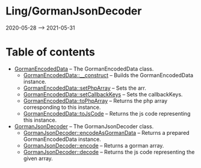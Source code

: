Ling/GormanJsonDecoder
================
2020-05-28 --> 2021-05-31




Table of contents
===========

- [GormanEncodedData](https://github.com/lingtalfi/GormanJsonDecoder/blob/master/doc/api/Ling/GormanJsonDecoder/GormanEncodedData.md) &ndash; The GormanEncodedData class.
    - [GormanEncodedData::__construct](https://github.com/lingtalfi/GormanJsonDecoder/blob/master/doc/api/Ling/GormanJsonDecoder/GormanEncodedData/__construct.md) &ndash; Builds the GormanEncodedData instance.
    - [GormanEncodedData::setPhpArray](https://github.com/lingtalfi/GormanJsonDecoder/blob/master/doc/api/Ling/GormanJsonDecoder/GormanEncodedData/setPhpArray.md) &ndash; Sets the arr.
    - [GormanEncodedData::setCallbackKeys](https://github.com/lingtalfi/GormanJsonDecoder/blob/master/doc/api/Ling/GormanJsonDecoder/GormanEncodedData/setCallbackKeys.md) &ndash; Sets the callbackKeys.
    - [GormanEncodedData::toPhpArray](https://github.com/lingtalfi/GormanJsonDecoder/blob/master/doc/api/Ling/GormanJsonDecoder/GormanEncodedData/toPhpArray.md) &ndash; Returns the php array corresponding to this instance.
    - [GormanEncodedData::toJsCode](https://github.com/lingtalfi/GormanJsonDecoder/blob/master/doc/api/Ling/GormanJsonDecoder/GormanEncodedData/toJsCode.md) &ndash; Returns the js code representing this instance.
- [GormanJsonDecoder](https://github.com/lingtalfi/GormanJsonDecoder/blob/master/doc/api/Ling/GormanJsonDecoder/GormanJsonDecoder.md) &ndash; The GormanJsonDecoder class.
    - [GormanJsonDecoder::encodeAsGormanData](https://github.com/lingtalfi/GormanJsonDecoder/blob/master/doc/api/Ling/GormanJsonDecoder/GormanJsonDecoder/encodeAsGormanData.md) &ndash; Returns a prepared GormanEncodedData instance.
    - [GormanJsonDecoder::encode](https://github.com/lingtalfi/GormanJsonDecoder/blob/master/doc/api/Ling/GormanJsonDecoder/GormanJsonDecoder/encode.md) &ndash; Returns a gorman array.
    - [GormanJsonDecoder::decode](https://github.com/lingtalfi/GormanJsonDecoder/blob/master/doc/api/Ling/GormanJsonDecoder/GormanJsonDecoder/decode.md) &ndash; Returns the js code representing the given array.




